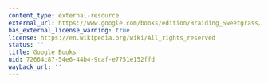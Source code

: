 ```yaml
---
content_type: external-resource
external_url: https://www.google.com/books/edition/Braiding_Sweetgrass/vmM9BAAAQBAJ?hl=en&gbpv=1
has_external_license_warning: true
license: https://en.wikipedia.org/wiki/All_rights_reserved
status: ''
title: Google Books
uid: 72664c87-54e6-44b4-9caf-e7751e152ffd
wayback_url: ''
---
```

